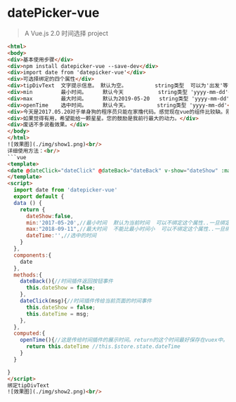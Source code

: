 # datePicker-vue

> A Vue.js 2.0  时间选择 project
```html
<html> 
<body>
<div>基本使用步骤</div>
<div>npm install datepicker-vue --save-dev</div>
<div>import date from 'datepicker-vue'</div>
<div>可选择绑定的四个属性</div>
<div>tipDivText  文字提示信息。 默认为空。         string类型  可以为'出发'等简短文字提示信息'</div>
<div>min         最小时间。     默认今天           string类型 'yyyy-mm-dd'</div>
<div>max         最大时间。     默认为2019-05-20   string类型 'yyyy-mm-dd'</div>
<div>openTime    选中时间。     默认今天。         string类型 'yyyy-mm-dd'</div>
<div>今天是2017.05.20对于单身狗的程序员只能在家撸代码。感觉现在vue的组件比较缺。刚好有时间写了一个。希望对大家有帮助。</div>
<div>如果觉得有用，希望能给一颗星星。您的鼓励是我前行最大的动力。</div>
<div>废话不多说看效果。</div>
</body>
</html>  
![效果图](./img/show1.png)<br/>
详细使用方法：<br/>
```vue
<template>  
<date @dateClick="dateClick" @dateBack="dateBack" v-show="dateShow" :max="max" :openTime="openTime" :min="min"></date>
</template> 
<script>
  import date from 'datepicker-vue'
  export default {
  data () {
    return {
      dateShow:false,
      min:'2017-05-20',//最小时间  默认为当前时间  可以不绑定这个属性..一旦绑定必须为yyyy-mm-dd字符串格式
      max:"2018-09-11",//最大时间  不能比最小时间小  可以不绑定这个属性..一旦绑定必须为yyyy-mm-dd字符串格式
      dateTime:'',//选中的时间
    }
  },
  components:{
    date
  },
  methods:{
    dateBack(){//时间插件返回按钮事件
      this.dateShow = false;
    },
    dateClick(msg){//时间插件传给当前页面的时间事件
      this.dateShow = false;
      this.dateTime = msg;
    },
  },
  computed:{
    openTime(){//这是传给时间插件的展示时间。return的这个时间最好保存在vuex中。不然显示的都是今天
      return this.dateTime //this.$store.state.dateTime
    }
  }

}
</script>
绑定tipDivText 
![效果图](./img/show2.png)<br/>

